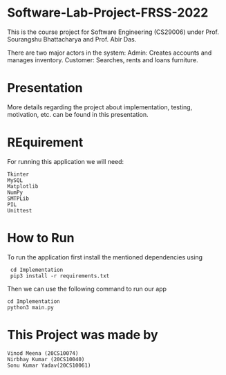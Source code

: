 # Software-Lab-Project-FRSS-2022
This is the course project for Software Engineering (CS29006) under Prof. Sourangshu Bhattacharya and Prof. Abir Das.

There are two major actors in the system:
Admin: Creates accounts and manages inventory.
Customer: Searches, rents and loans furniture.

# Presentation
More details regarding the project about implementation, testing, motivation, etc. can be found in this presentation.

# REquirement
For running this application we will need:
```
Tkinter
MySQL
Matplotlib
NumPy
SMTPLib
PIL
Unittest
```
# How to Run
To run the application first install the mentioned dependencies using
```
 cd Implementation
 pip3 install -r requirements.txt
```
Then we can use the following command to run our app
```
cd Implementation 
python3 main.py
```
# This Project was made by
```
Vinod Meena (20CS10074)
Nirbhay Kumar (20CS10040)
Sonu Kumar Yadav(20CS10061)
```
